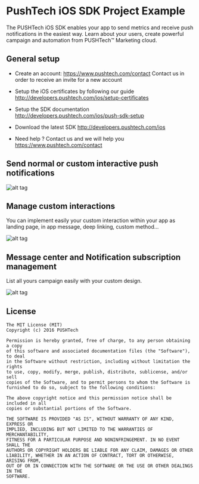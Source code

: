 # PushTech iOS SDK Project Example

The PUSHTech iOS SDK enables your app to send metrics and receive push notifications in the easiest way. 
Learn about your users, create powerful campaign and automation from PUSHTech™ Marketing cloud.
 
## General setup
- Create an account: https://www.pushtech.com/contact  Contact us in order to receive an invite for a new account

- Setup the iOS certificates by following our guide http://developers.pushtech.com/ios/setup-certificates

- Setup the SDK documentation http://developers.pushtech.com/ios/push-sdk-setup

- Download the latest SDK http://developers.pushtech.com/ios

- Need help ? Contact us and we will help you https://www.pushtech.com/contact



## Send normal or custom interactive push notifications

![alt tag](https://github.com/PUSHTech/iOS-sample-app/raw/develop/screens/git-preview2.jpg)

## Manage custom interactions

You can implement easily your custom interaction within your app as landing page, in app message, deep linking, custom method...

![alt tag](https://github.com/PUSHTech/iOS-sample-app/raw/develop/screens/git-preview.jpg)

## Message center and Notification subscription management

List all yours campaign easily with your custom design.

![alt tag](https://github.com/PUSHTech/iOS-sample-app/raw/develop/screens/git-preview1.jpg)





## License

    The MIT License (MIT)
    Copyright (c) 2016 PUSHTech
    
    Permission is hereby granted, free of charge, to any person obtaining a copy
    of this software and associated documentation files (the "Software"), to deal
    in the Software without restriction, including without limitation the rights
    to use, copy, modify, merge, publish, distribute, sublicense, and/or sell
    copies of the Software, and to permit persons to whom the Software is
    furnished to do so, subject to the following conditions:
    
    The above copyright notice and this permission notice shall be included in all
    copies or substantial portions of the Software.
    
    THE SOFTWARE IS PROVIDED "AS IS", WITHOUT WARRANTY OF ANY KIND, EXPRESS OR
    IMPLIED, INCLUDING BUT NOT LIMITED TO THE WARRANTIES OF MERCHANTABILITY,
    FITNESS FOR A PARTICULAR PURPOSE AND NONINFRINGEMENT. IN NO EVENT SHALL THE
    AUTHORS OR COPYRIGHT HOLDERS BE LIABLE FOR ANY CLAIM, DAMAGES OR OTHER
    LIABILITY, WHETHER IN AN ACTION OF CONTRACT, TORT OR OTHERWISE, ARISING FROM,
    OUT OF OR IN CONNECTION WITH THE SOFTWARE OR THE USE OR OTHER DEALINGS IN THE
    SOFTWARE.
